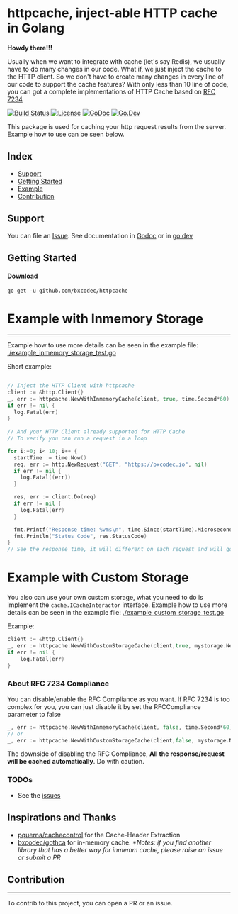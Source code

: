 # httpcache, inject-able HTTP cache in Golang

**Howdy there!!!**

Usually when we want to integrate with cache (let's say Redis), we usually have to do many changes in our code. 
What if, we just inject the cache to the HTTP client. So we don't have to create many changes in every line of our code to support the cache features?
With only less than 10 line of code, you can got a complete implementations of HTTP Cache based on [RFC 7234](http://tools.ietf.org/html/rfc7234)

[![Build Status](https://travis-ci.com/bxcodec/httpcache.svg?token=Y64SjWyDK7wXJiFFqV6M&branch=master)](https://travis-ci.com/bxcodec/httpcache)
[![License](https://img.shields.io/github/license/mashape/apistatus.svg)](https://github.com/bxcodec/httpcache/blob/master/LICENSE)
[![GoDoc](https://godoc.org/github.com/bxcodec/httpcache?status.svg)](https://godoc.org/github.com/bxcodec/httpcache)
[![Go.Dev](https://img.shields.io/badge/go.dev-reference-007d9c?logo=go&logoColor=white)](https://pkg.go.dev/github.com/bxcodec/httpcache?tab=doc)

This package is used for caching your http request results from the server. Example how to use can be seen below.

## Index

* [Support](#support)
* [Getting Started](#getting-started)
* [Example](#example) 
* [Contribution](#contribution)


## Support

You can file an [Issue](https://github.com/bxcodec/httpcache/issues/new).
See documentation in [Godoc](https://godoc.org/github.com/bxcodec/httpcache) or in [go.dev](https://pkg.go.dev/github.com/bxcodec/httpcache?tab=doc)


## Getting Started

#### Download

```shell
go get -u github.com/bxcodec/httpcache
```
# Example with Inmemory Storage

---

Example how to use more details can be seen in the example file: [./example_inmemory_storage_test.go](./example_inmemory_storage_test.go)

Short example:

```go

// Inject the HTTP Client with httpcache
client := &http.Client{}
_, err := httpcache.NewWithInmemoryCache(client, true, time.Second*60)
if err != nil {
  log.Fatal(err)
}
 
// And your HTTP Client already supported for HTTP Cache
// To verify you can run a request in a loop

for i:=0; i< 10; i++ {
  startTime := time.Now()
  req, err := http.NewRequest("GET", "https://bxcodec.io", nil)
  if err != nil {
    log.Fatal((err))
  }

  res, err := client.Do(req)
  if err != nil {
    log.Fatal(err)
  }

  fmt.Printf("Response time: %vms\n", time.Since(startTime).Microseconds())
  fmt.Println("Status Code", res.StatusCode)
}
// See the response time, it will different on each request and will go smaller.
```

# Example with Custom Storage

You also can use your own custom storage, what you need to do is implement the `cache.ICacheInteractor` interface.
Example how to use more details can be seen in the example file: [./example_custom_storage_test.go](./example_custom_storage_test.go)

Example:

```go
client := &http.Client{}
_, err := httpcache.NewWithCustomStorageCache(client,true, mystorage.NewCustomInMemStorage())
if err != nil {
	log.Fatal(err)
}
```

### About RFC 7234 Compliance
You can disable/enable the RFC Compliance as you want. If RFC 7234 is too complex for you, you can just disable it by set the RFCCompliance parameter to false

```go
_, err := httpcache.NewWithInmemoryCache(client, false, time.Second*60)
// or 
_, err := httpcache.NewWithCustomStorageCache(client,false, mystorage.NewCustomInMemStorage())
```

The downside of disabling the RFC Compliance, **All the response/request will be cached automatically**. Do with caution. 

### TODOs
- See the [issues](https://github.com/bxcodec/httpcache/issues)


## Inspirations and Thanks
- [pquerna/cachecontrol](https://github.com/pquerna/cachecontrol) for the Cache-Header Extraction
- [bxcodec/gothca](https://github.com/bxcodec/gotcha) for in-memory cache. _*Notes: if you find another library that has a better way for inmemm cache, please raise an issue or submit a PR_


## Contribution
---

To contrib to this project, you can open a PR or an issue.


